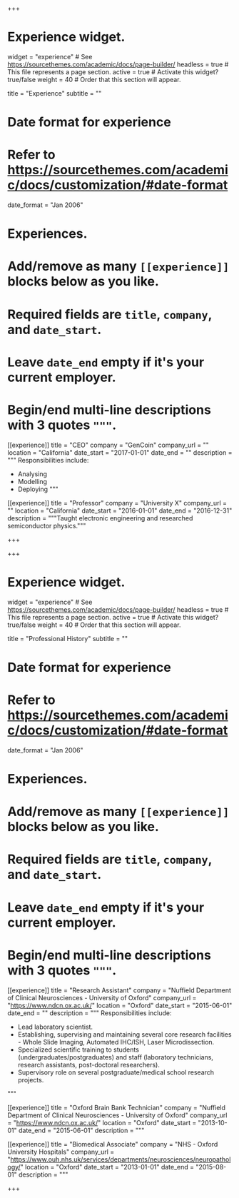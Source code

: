 +++
# Experience widget.
widget = "experience"  # See https://sourcethemes.com/academic/docs/page-builder/
headless = true  # This file represents a page section.
active = true  # Activate this widget? true/false
weight = 40  # Order that this section will appear.

title = "Experience"
subtitle = ""

# Date format for experience
#   Refer to https://sourcethemes.com/academic/docs/customization/#date-format
date_format = "Jan 2006"

# Experiences.
#   Add/remove as many `[[experience]]` blocks below as you like.
#   Required fields are `title`, `company`, and `date_start`.
#   Leave `date_end` empty if it's your current employer.
#   Begin/end multi-line descriptions with 3 quotes `"""`.
[[experience]]
  title = "CEO"
  company = "GenCoin"
  company_url = ""
  location = "California"
  date_start = "2017-01-01"
  date_end = ""
  description = """
  Responsibilities include:
  
  * Analysing
  * Modelling
  * Deploying
  """

[[experience]]
  title = "Professor"
  company = "University X"
  company_url = ""
  location = "California"
  date_start = "2016-01-01"
  date_end = "2016-12-31"
  description = """Taught electronic engineering and researched semiconductor physics."""

+++


+++
# Experience widget.
widget = "experience"  # See https://sourcethemes.com/academic/docs/page-builder/
headless = true  # This file represents a page section.
active = true  # Activate this widget? true/false
weight = 40  # Order that this section will appear.

title = "Professional History"
subtitle = ""

# Date format for experience
#   Refer to https://sourcethemes.com/academic/docs/customization/#date-format
date_format = "Jan 2006"

# Experiences.
#   Add/remove as many `[[experience]]` blocks below as you like.
#   Required fields are `title`, `company`, and `date_start`.
#   Leave `date_end` empty if it's your current employer.
#   Begin/end multi-line descriptions with 3 quotes `"""`.
[[experience]]
  title = "Research Assistant"
  company = "Nuffield Department of Clinical Neurosciences - University of Oxford"
  company_url = "https://www.ndcn.ox.ac.uk/"
  location = "Oxford"
  date_start = "2015-06-01"
  date_end = ""
  description = """
  Responsibilities include:
  
  * Lead laboratory scientist.
  * Establishing, supervising and maintaining several core research facilities - Whole Slide Imaging, Automated IHC/ISH, Laser Microdissection.
  * Specialized scientific training to students (undergraduates/postgraduates) and staff (laboratory technicians, research assistants, post-doctoral researchers).
  * Supervisory role on several postgraduate/medical school research projects.
  
  """

[[experience]]
  title = "Oxford Brain Bank Technician"
  company = "Nuffield Department of Clinical Neurosciences - University of Oxford"
  company_url = "https://www.ndcn.ox.ac.uk/"
  location = "Oxford"
  date_start = "2013-10-01"
  date_end = "2015-06-01"
  description = """


[[experience]]
  title = "Biomedical Associate"
  company = "NHS - Oxford University Hospitals"
  company_url = "https://www.ouh.nhs.uk/services/departments/neurosciences/neuropathology/"
  location = "Oxford"
  date_start = "2013-01-01"
  date_end = "2015-08-01"
  description = """
  
  +++
